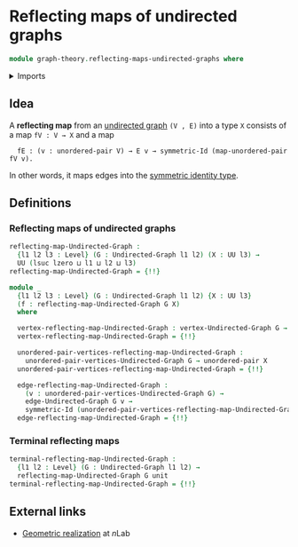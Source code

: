 # Reflecting maps of undirected graphs

```agda
module graph-theory.reflecting-maps-undirected-graphs where
```

<details><summary>Imports</summary>

```agda
open import foundation.contractible-types
open import foundation.dependent-pair-types
open import foundation.symmetric-identity-types
open import foundation.unit-type
open import foundation.universe-levels
open import foundation.unordered-pairs

open import graph-theory.undirected-graphs
```

</details>

## Idea

A **reflecting map** from an
[undirected graph](graph-theory.undirected-graphs.md) `(V , E)` into a type `X`
consists of a map `fV : V → X` and a map

```text
  fE : (v : unordered-pair V) → E v → symmetric-Id (map-unordered-pair fV v).
```

In other words, it maps edges into the
[symmetric identity type](foundation.symmetric-identity-types.md).

## Definitions

### Reflecting maps of undirected graphs

```agda
reflecting-map-Undirected-Graph :
  {l1 l2 l3 : Level} (G : Undirected-Graph l1 l2) (X : UU l3) →
  UU (lsuc lzero ⊔ l1 ⊔ l2 ⊔ l3)
reflecting-map-Undirected-Graph = {!!}

module _
  {l1 l2 l3 : Level} (G : Undirected-Graph l1 l2) {X : UU l3}
  (f : reflecting-map-Undirected-Graph G X)
  where

  vertex-reflecting-map-Undirected-Graph : vertex-Undirected-Graph G → X
  vertex-reflecting-map-Undirected-Graph = {!!}

  unordered-pair-vertices-reflecting-map-Undirected-Graph :
    unordered-pair-vertices-Undirected-Graph G → unordered-pair X
  unordered-pair-vertices-reflecting-map-Undirected-Graph = {!!}

  edge-reflecting-map-Undirected-Graph :
    (v : unordered-pair-vertices-Undirected-Graph G) →
    edge-Undirected-Graph G v →
    symmetric-Id (unordered-pair-vertices-reflecting-map-Undirected-Graph v)
  edge-reflecting-map-Undirected-Graph = {!!}
```

### Terminal reflecting maps

```agda
terminal-reflecting-map-Undirected-Graph :
  {l1 l2 : Level} (G : Undirected-Graph l1 l2) →
  reflecting-map-Undirected-Graph G unit
terminal-reflecting-map-Undirected-Graph = {!!}
```

## External links

- [Geometric realization](https://ncatlab.org/nlab/show/geometric+realization)
  at $n$Lab
